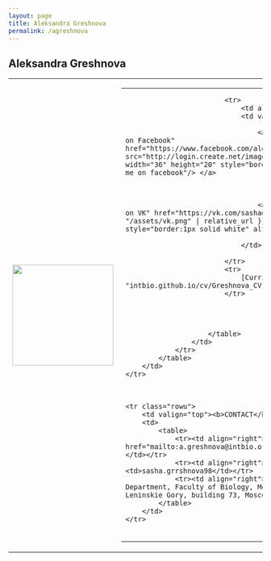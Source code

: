 ```yaml
---
layout: page
title: Aleksandra Greshnova
permalink: /agreshnova
---
```


##  <b>Aleksandra Greshnova</b> 

<table class="rowu">
<colgroup>
<col width="20%" />
<col width="80%" />
</colgroup>
<tbody>

<tr class="rowu">
		<td markdown="span">
			<img src="{{ "/assets/Greshnova.png" | relative_url }}" width="200px" />
		</td>
		<td>
			<table>
				<colgroup>
				<col width="50%" />
				<col width="50%" />
				</colgroup>
				<tr>
					<td>
						<table>

							<tr>
								<td align="right">Social media:</td>
								<td valign="top" align="left">

									<a target="_blank" title="find us on Facebook" href="https://www.facebook.com/aleksandra.greshnova.9"> <img src="http://login.create.net/images/icons/user/facebook_40x40.png" width="36" height="20" style="border:1px solid white" alt="follow me on facebook"/> </a>

									
			
									<a target="_blank" title="find us on VK" href="https://vk.com/sashagreshnova"> <img src="{{ "/assets/vk.png" | relative_url }}" width="36" height="20" style="border:1px solid white" alt="follow me on VK"/> </a>
			
								</td>
								
							</tr>
							<tr>
								[Curriculum Vitae]({{ "intbio.github.io/cv/Greshnova_CV.pdf" | relative_url }})
							</tr>
							
							
							
							
						</table>
					</td>
				</tr>
			</table>
		</td>
	</tr>
	
	
	
	<tr class="rowu">
		<td valign="top"><b>CONTACT</b></td>
		<td>
			<table>
				<tr><td align="right">E-mail:</td><td><a href="mailto:a.greshnova@intbio.org">a.greshnova@intbio.org</a></td></tr>
				<tr><td align="right">Skype:</td><td>sasha.grrshnova98</td></tr>
				<tr><td align="right">Address:</td><td>Bioengineering Department, Faculty of Biology, Moscow State University, 1 Leninskie Gory, building 73, Moscow, 119991 Russia</td></tr>
			</table>
		</td>
	</tr>
			
</tbody>
</table>
